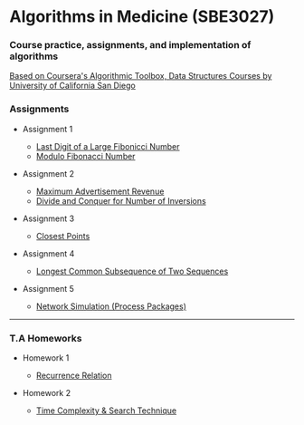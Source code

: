 # Algorithms in Medicine (SBE3027)
### Course practice, assignments, and implementation of algorithms
  [Based on Coursera's Algorithmic Toolbox, Data Structures Courses by 
University of California San Diego](https://www.coursera.org/specializations/data-structures-algorithms)

### Assignments

- Assignment 1 
  - [Last Digit of a Large Fibonicci Number](./Assignment1/Last%20Digit%20of%20a%20Large%20Fibonacci%20Number/)
  - [Modulo Fibonacci Number](./Assignment1/Modulo%20Fibonacci%20Number/)

- Assignment 2 
  - [Maximum Advertisement Revenue](./Assignment2/Maximum%20Advertising%20Revenue/)
  - [Divide and Conquer for Number of Inversions](./Assignment2/Divide%20and%20Conquer%20for%20Number%20of%20Inversions/s)


- Assignment 3
  - [Closest Points](./Assignment3/Closest%20Points/)

- Assignment 4
  - [Longest Common Subsequence of Two Sequences](./Assignment%204/Longest%20Common%20Subsequence%20of%20Two%20Sequences/)

- Assignment 5
  - [Network Simulation (Process Packages)](./Assignment%205/Network%20simulation/)


<hr>

### T.A Homeworks

- Homework 1 
  - [Recurrence Relation](./Homework%201/Recurrence%20Relation.pdf)

- Homework 2 
  - [Time Complexity & Search Technique](./Homework%202/HW%20Problem%202.pdf)